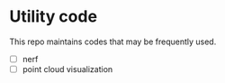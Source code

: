 # Utility code

This repo maintains codes that may be frequently used. 

- [ ] nerf
- [ ] point cloud visualization